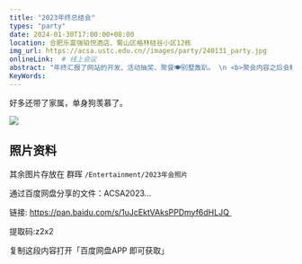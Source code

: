 ```yaml
---
title: "2023年终总结会"
types: "party"
date: 2024-01-30T17:00:00+08:00
location: 合肥乐富强铂悦酒店、蜀山区格林硅谷小区12栋
img_url: https://acsa.ustc.edu.cn//images/party/240131_party.jpg
onlineLink:  # 线上会议
abstract: "年终汇报了网站的开发、活动抽奖、聚餐🍽别墅轰趴。 \n <b>聚会内容之后会移动到后续开发的照片墙部分</b>"
KeyWords:
---
```


好多还带了家属，单身狗羡慕了。

<!-- {{% admonition note "Cool Boys" %}}

![](https://pic.shaojiemike.top/shaojiemike/2024/02/9b46d48472eedbea37ba894dc3c64143.jpg)
{{% /admonition %}} -->

![](https://pic.shaojiemike.top/shaojiemike/2024/02/9b46d48472eedbea37ba894dc3c64143.jpg)


<!-- {{< mdImg >}} -->

## 照片资料

其余图片存放在 群晖 `/Entertainment/2023年会照片`

通过百度网盘分享的文件：ACSA2023…

链接: https://pan.baidu.com/s/1uJcEktVAksPPDmyf6dHLJQ 

提取码:z2x2

复制这段内容打开「百度网盘APP 即可获取」

